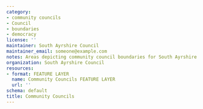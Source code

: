 ```yaml
---
category:
- community councils
- Council
- boundaries
- democracy
license: ''
maintainer: South Ayrshire Council
maintainer_email: someone@example.com
notes: Areas depicting community council boundaries for South Ayrshire
organization: South Ayrshire Council
resources:
- format: FEATURE LAYER
  name: Community Councils FEATURE LAYER
  url: ''
schema: default
title: Community Councils
---
```

